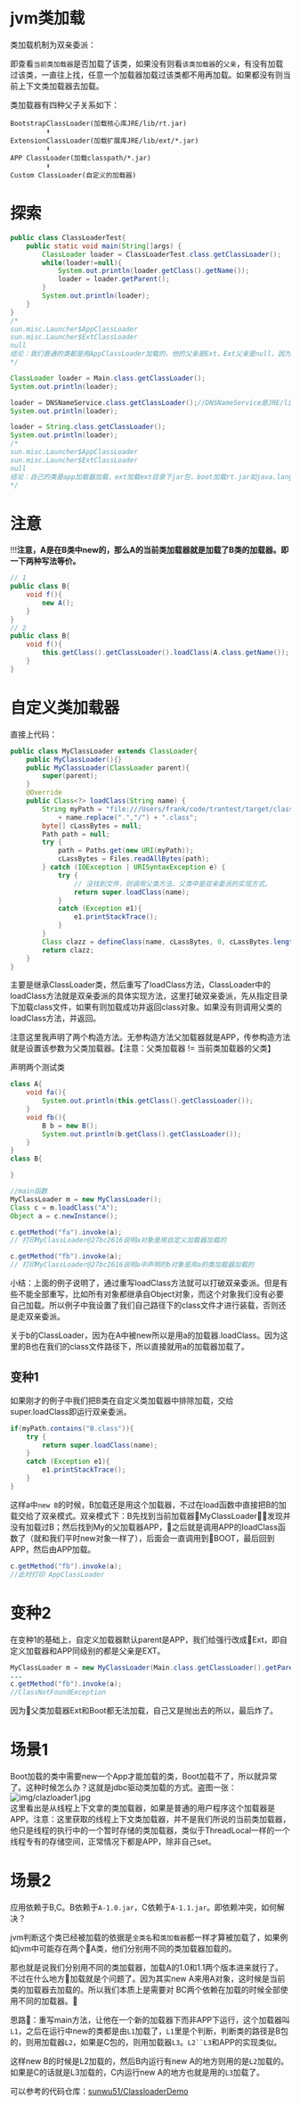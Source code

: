 # jvm类加载

类加载机制为双亲委派：

即查看`当前类加载器`是否加载了该类，如果没有则看`该类加载器`的`父亲`，有没有加载过该类，一直往上找，任意一个加载器加载过该类都不用再加载。如果都没有则当前上下文类加载器去加载。

类加载器有四种父子关系如下：
```
BootstrapClassLoader(加载核心库JRE/lib/rt.jar)
         ⬇️
ExtensionClassLoader(加载扩展库JRE/lib/ext/*.jar)
         ⬇️
APP ClassLoader(加载classpath/*.jar)
         ⬇️
Custom ClassLoader(自定义的加载器)
```
# 探索
```java
public class ClassLoaderTest{ 
    public static void main(String[]args) { 
        ClassLoader loader = ClassLoaderTest.class.getClassLoader(); 
        while(loader!=null){ 
            System.out.println(loader.getClass().getName()); 
            loader = loader.getParent(); 
        } 
        System.out.println(loader); 
    } 
} 
/*
sun.misc.Launcher$AppClassLoader
sun.misc.Launcher$ExtClassLoader
null
结论：我们普通的类都是用AppClassLoader加载的，他的父亲是Ext，Ext父亲是null，因为Boot返回的就是null，可以参考https://stackoverflow.com/questions/1921238/getclass-getclassloader-is-null-why
*/
```
```java
ClassLoader loader = Main.class.getClassLoader();
System.out.println(loader);

loader = DNSNameService.class.getClassLoader();//DNSNameService是JRE/lib/ext/dnsns.jar下的包
System.out.println(loader);

loader = String.class.getClassLoader();
System.out.println(loader);
/*
sun.misc.Launcher$AppClassLoader
sun.misc.Launcher$ExtClassLoader
null
结论：自己的类是app加载器加载，ext加载ext目录下jar包，boot加载rt.jar如java.lang.*
*/
```
# 注意
!!!**注意，A是在B类中new的，那么A的当前类加载器就是加载了B类的加载器。即一下两种写法等价。**
```java
// 1
public class B{
    void f(){
        new A();
    }
}
// 2
public class B{
    void f(){
        this.getClass().getClassLoader().loadClass(A.class.getName());
    }
}
```
# 自定义类加载器
直接上代码：
```java
public class MyClassLoader extends ClassLoader{
    public MyClassLoader(){}
    public MyClassLoader(ClassLoader parent){
        super(parent);
    }
    @Override
    public Class<?> loadClass(String name) {
        String myPath = "file:///Users/frank/code/trantest/target/classes/" 
            + name.replace(".","/") + ".class";
        byte[] cLassBytes = null;
        Path path = null;
        try {
            path = Paths.get(new URI(myPath));
            cLassBytes = Files.readAllBytes(path);
        } catch (IOException | URISyntaxException e) {
            try {
                // 没找到文件，则调用父类方法，父类中是双亲委派的实现方式。
                return super.loadClass(name);
            }
            catch (Exception e1){
                e1.printStackTrace();
            }
        }
        Class clazz = defineClass(name, cLassBytes, 0, cLassBytes.length);
        return clazz;
    }
}
```
主要是继承ClassLoader类，然后重写了loadClass方法，ClassLoader中的loadClass方法就是双亲委派的具体实现方法，这里打破双亲委派，先从指定目录下加载class文件，如果有则加载成功并返回class对象。如果没有则调用父类的loadClass方法，并返回。

注意这里我声明了两个构造方法。无参构造方法父加载器就是APP，传参构造方法就是设置该参数为父类加载器。【注意：父类加载器 != 当前类加载器的父类】

声明两个测试类
```java
class A{
    void fa(){
        System.out.println(this.getClass().getClassLoader());
    }
    void fb(){
        B b = new B();
        System.out.println(b.getClass().getClassLoader());
    }
}
class B{

}
```
```java
//main函数
MyClassLoader m = new MyClassLoader();
Class c = m.loadClass("A");
Object a = c.newInstance();

c.getMethod("fa").invoke(a); 
// 打印MyClassLoader@27bc2616说明a对象是用自定义加载器加载的

c.getMethod("fb").invoke(a); 
// 打印MyClassLoader@27bc2616说明a中声明的b对象是用a的类加载器加载的
```
小结：上面的例子说明了，通过重写loadClass方法就可以打破双亲委派。但是有些不能全部重写，比如所有对象都继承自Object对象，而这个对象我们没有必要自己加载。所以例子中我设置了我们自己路径下的class文件才进行装载，否则还是走双亲委派。

关于b的ClassLoader，因为在A中被new所以是用a的加载器.loadClass。因为这里的B也在我们的class文件路径下，所以直接就用a的加载器加载了。
## 变种1
如果刚才的例子中我们把B类在自定义类加载器中排除加载，交给super.loadClass即运行双亲委派。
```java
if(myPath.contains("B.class")){
    try {
        return super.loadClass(name);
    }
    catch (Exception e1){
        e1.printStackTrace();
    }
}
```
这样a中`new B`的时候，B加载还是用这个加载器，不过在load函数中直接把B的加载交给了双亲模式。双亲模式下：B先找到当前加载器MyClassLoader，发现并没有加载过B；然后找到My的父加载器APP，之后就是调用APP的loadClass函数了（就和我们平时new对象一样了），后面会一直调用到BOOT，最后回到APP，然后由APP加载。
```java
c.getMethod("fb").invoke(a); 
//此时打印 AppClassLoader
```
# 变种2
在变种1的基础上，自定义加载器默认parent是APP，我们给强行改成Ext，即自定义加载器和APP同级别的都是父亲是EXT。
```java
MyClassLoader m = new MyClassLoader(Main.class.getClassLoader().getParent());
...
c.getMethod("fb").invoke(a); 
//ClassNotFoundException
```
因为父类加载器Ext和Boot都无法加载，自己又是抛出去的所以，最后炸了。

# 场景1
Boot加载的类中需要new一个App才能加载的类，Boot加载不了，所以就异常了。这种时候怎么办？这就是jdbc驱动类加载的方式。盗图一张：  
![img/clazloader1.jpg](img/clazloader1.jpg)  
这里看出是从线程上下文拿的类加载器，如果是普通的用户程序这个加载器是APP。注意：这里获取的线程上下文类加载器，并不是我们所说的当前类加载器，他只是线程的执行中的一个暂时存储的类加载器，类似于ThreadLocal一样的一个线程专有的存储空间，正常情况下都是APP，除非自己set。
# 场景2
应用依赖于B,C。B依赖于`A-1.0.jar`，C依赖于`A-1.1.jar`。即依赖冲突，如何解决？

jvm判断这个类已经被加载的依据是`全类名`和`类加载器`都一样才算被加载了，如果例如jvm中可能存在两个A类，他们分别用不同的类加载器加载的。

那也就是说我们分别用不同的类加载器，加载A的1.0和1.1两个版本进来就行了。不过在什么地方加载就是个问题了。因为其实new A来用A对象，这时候是当前类的加载器去加载的。所以我们本质上是需要对
BC两个依赖在加载的时候全部使用不同的加载器。

思路：重写main方法，让他在一个新的加载器下而非APP下运行，这个加载器叫`L1`，之后在运行中new的类都是由`L1`加载了，`L1`里是个判断，判断类的路径是B包的，则用加载器`L2`，如果是C包的，则用加载器`L3`。`L2``L3`和APP的实现类似。

这样new B的时候是L2加载的，然后B内运行有new A的地方则用的是`L2`加载的。如果是C的话就是L3加载的，C内运行new A的地方也就是用的`L3`加载了。

可以参考的代码仓库：[sunwu51/ClassloaderDemo](https://github.com/sunwu51/ClassloaderDemo)
